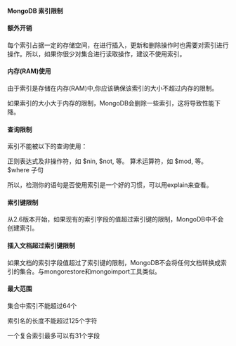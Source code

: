  
#### MongoDB 索引限制

 

#### 额外开销

  每个索引占据一定的存储空间，在进行插入，更新和删除操作时也需要对索引进行操作。所以，如果你很少对集合进行读取操作，建议不使用索引。 

 

#### 内存(RAM)使用

  由于索引是存储在内存(RAM)中,你应该确保该索引的大小不超过内存的限制。

 如果索引的大小大于内存的限制，MongoDB会删除一些索引，这将导致性能下降。

 

#### 查询限制

 索引不能被以下的查询使用：

 
正则表达式及非操作符，如 $nin, $not, 等。
 算术运算符，如 $mod, 等。
 $where 子句
 
所以，检测你的语句是否使用索引是一个好的习惯，可以用explain来查看。

 

#### 索引键限制

 从2.6版本开始，如果现有的索引字段的值超过索引键的限制，MongoDB中不会创建索引。 

 

#### 插入文档超过索引键限制

 如果文档的索引字段值超过了索引键的限制，MongoDB不会将任何文档转换成索引的集合。与mongorestore和mongoimport工具类似。

 

#### 最大范围

 
集合中索引不能超过64个

 索引名的长度不能超过125个字符 

 一个复合索引最多可以有31个字段




